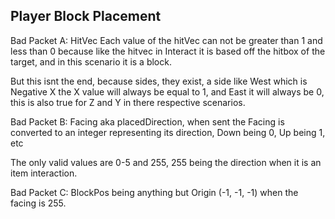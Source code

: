 ## Player Block Placement

Bad Packet A: HitVec
Each value of the hitVec can not be greater than 1 and less than 0 because like the hitvec in Interact it is based off the hitbox of the target, and in this scenario it is a block.

But this isnt the end, because sides, they exist, a side like West which is Negative X the X value will always be equal to 1, and East it will always be 0, this is also true for Z and Y in there respective scenarios.

Bad Packet B: Facing aka placedDirection, when sent the Facing is converted to an integer representing its direction, Down being 0, Up being 1, etc

The only valid values are 0-5 and 255, 255 being the direction when it is an item interaction.

Bad Packet C: BlockPos being anything but Origin (-1, -1, -1) when the facing is 255.

